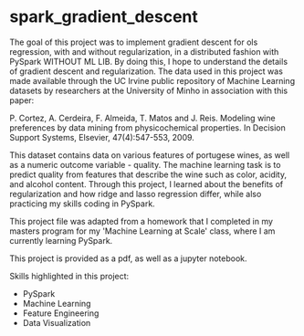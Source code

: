 # spark_gradient_descent

The goal of this project was to implement gradient descent for ols regression, with and without regularization, in a distributed fashion with PySpark WITHOUT ML LIB. By doing this, I hope to understand the details of gradient descent and regularization. The data used in this project was made available through the UC Irvine public repository of Machine Learning datasets by researchers at the University of Minho in association with this paper:

P. Cortez, A. Cerdeira, F. Almeida, T. Matos and J. Reis. Modeling wine preferences by data mining from physicochemical properties. In Decision Support Systems, Elsevier, 47(4):547-553, 2009.

This dataset contains data on various features of portugese wines, as well as a numeric outcome variable - quality. The machine learning task is to predict quality from features that describe the wine such as color, acidity, and alcohol content. Through this project, I learned about the benefits of regularization and how ridge and lasso regression differ, while also practicing my skills coding in PySpark.

This project file was adapted from a homework that I completed in my masters program for my 'Machine Learning at Scale' class, where I am currently learning PySpark.

This project is provided as a pdf, as well as a jupyter notebook. 

Skills highlighted in this project:

- PySpark
- Machine Learning
- Feature Engineering
- Data Visualization
